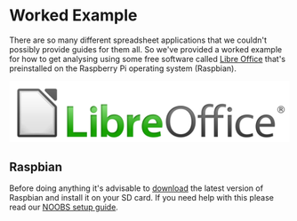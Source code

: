 # Worked Example

There are so many different spreadsheet applications that we couldn't possibly provide guides for them all. So we've provided a worked example for how to get analysing using some free software called [Libre Office](https://www.libreoffice.org/) that's preinstalled on the Raspberry Pi operating system (Raspbian).

![](images/LibreOffice_logo.png)

## Raspbian

Before doing anything it's advisable to [download](https://www.raspberrypi.org/downloads/) the latest version of Raspbian and install it on your SD card. If you need help with this please read our [NOOBS setup guide](https://www.raspberrypi.org/help/noobs-setup/).
